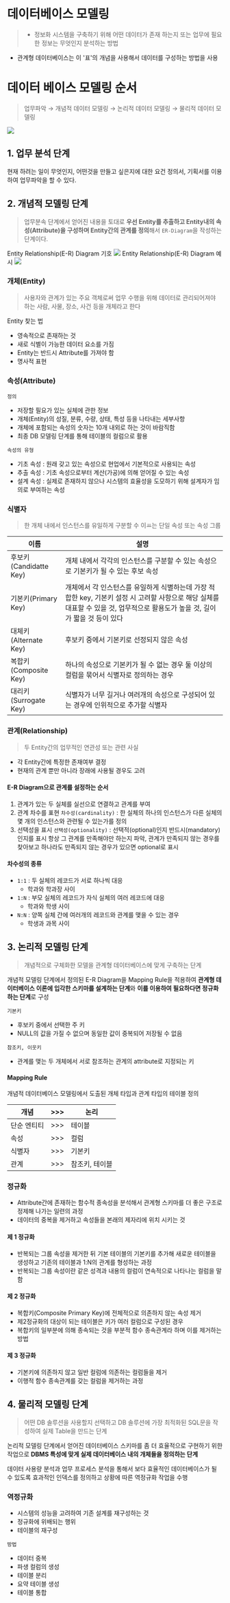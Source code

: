 # 데이터베이스 모델링
> * 정보화 시스템을 구축하기 위해 어떤 데이터가 존재 하는지 또는 업무에 필요한 정보는 무엇인지 분석하는 방법
* 관계형 데이터베이스는 이 '표'의 개념을 사용해서 데이터를 구성하는 방법을 사용

# 데이터 베이스 모델링 순서
> 업무파악 → 개념적 데이터 모델링 → 논리적 데이터 모델링 → 물리적 데이터 모델링

![](https://velog.velcdn.com/images/jmlee9707/post/08435203-6744-428b-b43d-85794f4e638e/image.png)

## 1. 업무 분석 단계
현재 하려는 일이 무엇인지, 어떤것을 만들고 싶은지에 대한 요건 정의서, 기획서를 이용하여 업무파악을 할 수 있다.

## 2. 개념적 모델링 단계
> 업무분속 단계에서 얻어진 내용을 토대로 **우선 Entity를 추출하고 Entity내의 속성(Attribute)을 구성하며 Entity간의 관계를 정의**해서 `ER-Diagram`을 작성하는 단계이다. 

Entity Relationship(E-R) Diagram 기호
![](https://velog.velcdn.com/images/jmlee9707/post/cdd318ed-7403-4e5e-ac49-58ec61ad827b/image.png)
Entity Relationship(E-R) Diagram 예시
![](https://velog.velcdn.com/images/jmlee9707/post/6109661f-e476-456f-99db-71610f5400f5/image.png)

### 개체(Entity)
> 사용자와 관계가 있는 주요 객체로써 업무 수행을 위해 데이터로 관리되어져야 하는 사람, 사물, 장소, 사건 등을 개체라고 한다

Entity 찾는 법
* 영속적으로 존재하는 것
* 새로 식별이 가능한 데이터 요소를 가짐
* Entity는 반드시 Attribute를 가져야 함
* 명사적 표현

### 속성(Attribute)
`정의`
* 저장할 필요가 있는 실체에 관한 정보 
* 개체(Entity)의 성질, 분류, 수량, 상태, 특성 등을 나타내는 세부사항
* 개체에 포함되는 속성의 숫자는 10개 내외로 하는 것이 바람직함
* 최종 DB 모델링 단계를 통해 테이블의 컬럼으로 활용

`속성의 유형`
* 기초 속성 : 원래 갖고 있는 속성으로 현업에서 기본적으로 사용되는 속성
* 추출 속성 : 기초 속성으로부터 계산(가공)에 의해 얻어질 수 있는 속성
* 설계 속성 : 실제로 존재하지 않으나 시스템의 효율성을 도모하기 위해 설계자가 임의로 부여하는 속성

### 식별자
> 한 개체 내에서 인스턴스를 유일하게 구분할 수 이ㅛ는 단일 속성 또는 속성 그룹

|이름|설명|
|---|----|
|후보키(Candidatte Key)|개체 내에서 각각의 인스턴스를 구분할 수 있는 속성으로 기본키가 될 수 있는 후보 속성|
|기본키(Primary Key)|개체에서 각 인스턴스를 유일하게 식별하는데 가장 적합한 key, 기본키 설정 시 고려할 사항으로 해당 실체를 대표할 수 있을 것, 업무적으로 활용도가 높을 것, 길이가 짧을 것 등이 있다|
|대체키(Alternate Key)|후보키 중에서 기본키로 선정되지 않은 속성|
|복합키(Composite Key)|하나의 속성으로 기본키가 될 수 없는 경우 둘 이상의 컬럼을 묶어서 식별자로 정의하는 경우|
|대리키(Surrogate Key)|식별자가 너무 길거나 여러개의 속성으로 구성되어 있는 경우에 인위적으로 추가할 식별자|

### 관계(Relationship)
> 두 Entity간의 업무적인 연관성 또는 관련 사실

* 각 Entity간에 특정한 존재여부 결정
* 현재의 관계 뿐만 아니라 장래에 사용될 경우도 고려

#### E-R Diagram으로 관계를 설정하는 순서
1. 관계가 있는 두 실체를 실선으로 연결하고 관계를 부여
2. 관계 차수를 표현
	`차수성(cardinality)` : 한 실체의 하나의 인스턴스가 다른 실체의 몇 개의 인스턴스와 관련될 수 있는가를 정의
3. 선택성을 표시
	`선택성(optionality)` : 선택적(optional)인지 반드시(mandatory)인지를 표시
    항상 그 관계를 만족해야만 하는지 파악, 관계가 만족되지 않는 경우를 찾아보고 하나라도 만족되지 않는 경우가 있으면 optional로 표시
    
#### 차수성의 종류
* `1:1` : 두 실체의 레코드가 서로 하나씩 대응
   * 학과와 학과장 사이
* `1:N` : 부모 실체의 레코드가 자식 실체의 여러 레코드에 대응
  * 학과와 학생 사이
* `N:N` : 양쪽 실체 간에 여러개의 레코드와 관계를 맺을 수 있는 경우
  * 학생과 과목 사이

## 3. 논리적 모델링 단계

> 개념적으로 구체화한 모델을 관계형 데이터베이스에 맞게 구축하는 단계

개념적 모델링 단계에서 정의된 E-R Diagram을 Mapping Rule을 적용하여 **관계형 데이터베이스 이론에 입각한 스키마를 설계하는 단계**와 **이를 이용하여 필요하다면 정규화 하는 단계**로 구성

`기본키`
* 후보키 중에서 선택한 주 키
* NULL의 값을 가질 수 없으며 동일한 값이 중복되어 저장될 수 없음

`참조키, 이웃키`
* 관계를 맺는 두 개체에서 서로 참조하는 관계의 attribute로 지정되는 키

#### Mapping Rule 
개념적 데이터베이스 모델링에서 도출된 개체 타입과 관계 타입의 테이블 정의

|개념|>>>|논리|
|---|---|---|
|단순 엔티티|>>>|테이블|
|속성|>>>|컬럼|
|식별자|>>>|기본키
|관계|>>>|참조키, 테이블|

### 정규화
* Attribute간에 존재하는 함수적 종속성을 분석해서 관계형 스키마를 더 좋은 구조로 정제해 나가는 일련의 과정
* 데이터의 중복을 제거하고 속성들을 본래의 제자리에 위치 시키는 것

#### 제 1 정규화
* 반복되는 그룹 속성을 제거한 뒤 기본 테이블의 기본키를 추가해 새로운 테이블을 생성하고 기존의 테이블과 1:N의 관계를 형성하는 과정
* 반복되는 그룹 속성이란 같은 성격과 내용의 컬럼이 연속적으로 나타나는 컬럼을 말함

#### 제 2 정규화
* 복합키(Composite Primary Key)에 전체적으로 의존하지 않는 속성 제거
* 제2정규화의 대상이 되는 테이블은 키가 여러 컬럼으로 구성된 경우
* 복합키의 일부분에 의해 종속되는 것을 부분적 함수 종속관계라 하며 이를 제거하는 방법
#### 제 3 정규화
* 기본키에 의존하지 않고 일반 컬럼에 의존하는 컬럼들을 제거
* 이행적 함수 종속관계를 갖는 컬럼을 제거하는 과정

## 4. 물리적 모델링 단계
> 어떤 DB 솔루션을 사용할지 선택하고 DB 솔루션에 가장 최적화된 SQL문을 작성하여 실제 Table을 만드는 단계 

논리적 모델링 단계에서 얻어진 데이터베이스 스키마를 좀 더 효율적으로 구현하기 위한 작업으로 **DBMS 특성에 맞게 실제 데이터베이스 내의 개체들을 정의하는 단계**

데이터 사용량 분석과 업무 프로세스 분석을 통해서 보다 효율적인 데이터베이스가 될 수 있도록 효과적인 인덱스를 정의하고 상황에 따른 역정규화 작업을 수행

### 역정규화
* 시스템의 성능을 고려하여 기존 설계를 재구성하는 것
* 정규화에 위배되는 행위
* 테이블의 재구성

`방법`
* 데이터 중복
* 파생 컬럼의 생성
* 테이블 분리
* 요약 테이블 생성
* 테이블 통합 

